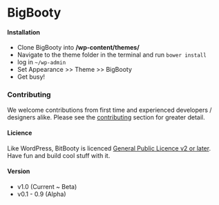 BigBooty
=====

#### Installation

- Clone BigBooty into **/wp-content/themes/**
- Navigate to the theme folder in the terminal and run `bower install`
- log in `~/wp-admin`
- Set Appearance >> Theme >> BigBooty
- Get busy!


### Contributing

We welcome contributions from first time and experienced developers / designers alike. Please see the [contributing](https://github.com/pjhampton/BigBooty/blob/master/CONTRIBUTING.md) section for greater detail.


#### Licience

Like WordPress, BitBooty is licenced [General Public Licence v2 or later](https://github.com/pjhampton/BigBooty/blob/master/licence.txt). Have fun and build cool stuff with it.


#### Version

- v1.0 (Current ~ Beta)
- v0.1 - 0.9 (Alpha)

